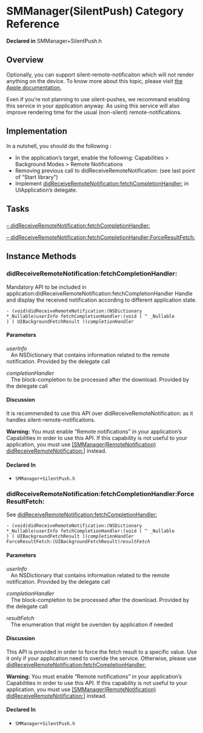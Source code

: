 # SMManager(SilentPush) Category Reference

**Declared in** SMManager+SilentPush.h  

## Overview

Optionally, you can support silent-remote-notificaiton which will not render anything on the device.
To know more about this topic, please visit <a href="https://developer.apple.com/library/ios/documentation/NetworkingInternet/Conceptual/RemoteNotificationsPG/Chapters/ApplePushService.md#//apple_ref/doc/uid/TP40008194-CH100-SW1">the Apple documentation.</a>

Even if you&rsquo;re not planning to use silent-pushes, we recommand enabling this service in your application anyway.
As using this service will also improve rendering time for the usual (non-silent) remote-notifications.

<h2>Implementation</h2>

In a nutshell, you should do the following :

<ul>
<li>In the application&rsquo;s target, enable the following: Capabilities > Background Modes > Remote Notifications</li>
<li>Removing previous call to didReceiveRemoteNotification: (see last point of &ldquo;Start library&rdquo;)</li>
<li>Implement <a href="#/api/name/didReceiveRemoteNotification:fetchCompletionHandler:">didReceiveRemoteNotification:fetchCompletionHandler:</a> in UIApplication&rsquo;s delegate.</li>
</ul>

## Tasks

### 

[&ndash;&nbsp;didReceiveRemoteNotification:fetchCompletionHandler:](#/api/name/didReceiveRemoteNotification:fetchCompletionHandler:)  

[&ndash;&nbsp;didReceiveRemoteNotification:fetchCompletionHandler:ForceResultFetch:](#/api/name/didReceiveRemoteNotification:fetchCompletionHandler:ForceResultFetch:)  

<a title="Instance Methods" name="instance_methods"></a>
## Instance Methods

<a name="/api/name/didReceiveRemoteNotification:fetchCompletionHandler:" title="didReceiveRemoteNotification:fetchCompletionHandler:"></a>
### didReceiveRemoteNotification:fetchCompletionHandler:

Mandatory API to be included in application:didReceiveRemoteNotification:fetchCompletionHandler
Handle and display the received notification according to different application state.

<code>- (void)didReceiveRemoteNotification:(NSDictionary *_Nullable)*userInfo* fetchCompletionHandler:(void ( ^ _Nullable ) ( UIBackgroundFetchResult ))*completionHandler*</code>

#### Parameters

*userInfo*  
&nbsp;&nbsp;&nbsp;An NSDictionary that contains information related to the remote notification. Provided by the delegate call  

*completionHandler*  
&nbsp;&nbsp;&nbsp;The block-completion to be processed after the download. Provided by the delegate call  

#### Discussion
It is recommended to use this API over didReceiveRemoteNotification: as it handles silent-remote-notificaitons.

<strong>Warning:</strong> You must enable &ldquo;Remote notifications&rdquo; in your application&rsquo;s Capabilities in order to use this API.
If this capability is not useful to your application, you must use  <a href="../Categories/SMManager+RemoteNotification.md#/api/name/didReceiveRemoteNotification:">[SMManager(RemoteNotification) didReceiveRemoteNotification:]</a> instead.

#### Declared In
* `SMManager+SilentPush.h`

<a name="/api/name/didReceiveRemoteNotification:fetchCompletionHandler:ForceResultFetch:" title="didReceiveRemoteNotification:fetchCompletionHandler:ForceResultFetch:"></a>
### didReceiveRemoteNotification:fetchCompletionHandler:ForceResultFetch:

See <a href="#/api/name/didReceiveRemoteNotification:fetchCompletionHandler:">didReceiveRemoteNotification:fetchCompletionHandler:</a>

<code>- (void)didReceiveRemoteNotification:(NSDictionary *_Nullable)*userInfo* fetchCompletionHandler:(void ( ^ _Nullable ) ( UIBackgroundFetchResult ))*completionHandler* ForceResultFetch:(UIBackgroundFetchResult)*resultFetch*</code>

#### Parameters

*userInfo*  
&nbsp;&nbsp;&nbsp;An NSDictionary that contains information related to the remote notification. Provided by the delegate call  

*completionHandler*  
&nbsp;&nbsp;&nbsp;The block-completion to be processed after the download. Provided by the delegate call  

*resultFetch*  
&nbsp;&nbsp;&nbsp;The enumeration that might be overiden by application if needed  

#### Discussion
This API is provided in order to force the fetch result to a specific value.
Use it only if your application need to overide the service.
Otherwise, please use <a href="#/api/name/didReceiveRemoteNotification:fetchCompletionHandler:">didReceiveRemoteNotification:fetchCompletionHandler:</a>

<strong>Warning:</strong> You must enable &ldquo;Remote notifications&rdquo; in your application&rsquo;s Capabilities in order to use this API.
If this capability is not useful to your application, you must use <a href="../Categories/SMManager+RemoteNotification.md#/api/name/didReceiveRemoteNotification:">[SMManager(RemoteNotification) didReceiveRemoteNotification:]</a> instead.

#### Declared In
* `SMManager+SilentPush.h`

